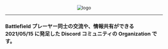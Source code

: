 <div style="text-align: center;">

![logo](/profile/image/Discord_FHD.png)

</div>

---

### Battlefield プレーヤー同士の交流や、情報共有ができる 2021/05/15 に発足した Discord コミュニティの Organization です。
